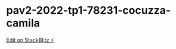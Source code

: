 # pav2-2022-tp1-78231-cocuzza-camila

[Edit on StackBlitz ⚡️](https://stackblitz.com/edit/web-platform-oxzakr)